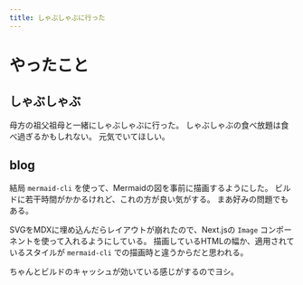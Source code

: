 ```yaml
---
title: しゃぶしゃぶに行った
---
```


# やったこと

## しゃぶしゃぶ

母方の祖父祖母と一緒にしゃぶしゃぶに行った。
しゃぶしゃぶの食べ放題は食べ過ぎるかもしれない。
元気でいてほしい。

## blog

結局 `mermaid-cli` を使って、Mermaidの図を事前に描画するようにした。
ビルドに若干時間がかかるけれど、これの方が良い気がする。
まあ好みの問題でもある。

SVGをMDXに埋め込んだらレイアウトが崩れたので、Next.jsの `Image` コンポーネントを使って入れるようにしている。
描画しているHTMLの幅か、適用されているスタイルが `mermaid-cli` での描画時と違うからだと思われる。

ちゃんとビルドのキャッシュが効いている感じがするのでヨシ。

